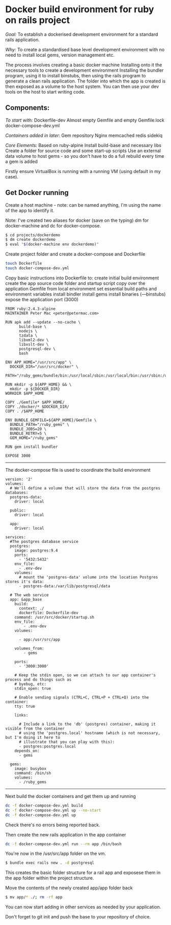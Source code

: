 # Docker build environment for ruby on rails project

*Goal:*  To establish a dockerised development environment for a standard rails application.

*Why:* To create a standardised base level development environment with no need to install local gems, version management etc.

The process involves creating a basic docker machine
    Installing onto it the necessary tools to create a development environment
    Installing the bundler program, using it to install binstubs, then using the rails program to generate a clean rails application.
    The folder into which the app is created is then exposed as a volume to the host system. You can then use your dev tools on the host to start writing code.

## Components:

*To start with:*
    Dockerfile-dev
    Almost empty Gemfile and empty Gemfile.lock
    docker-compose-dev.yml

*Containers added in later:*
    Gem repository
    Nginx
    memcached
    redis
    sidekiq

*Core Elements:*
    Based on ruby-alpine
    Install build-base and necessary libs
    Create a folder for source code and some start-up scripts
    Use an external data volume to host gems - so you don't have to do a full rebuild every time a gem is added

Firstly ensure VirtualBox is running with a running VM (using default in my case).

## Get Docker running

Create a host machine - note: can be named anything, I'm using the name of the app to identify it.

Note: I've created two aliases for docker (save on the typing) dm for docker-machine and dc for docker-compose.

```sh
$ cd projects/dockerdemo
$ dm create dockerdemo
$ eval "$(docker-machine env dockerdemo)"
```

Create project folder and create a docker-compose and Dockerfile

```sh
touch Dockerfile
touch docker-compose-dev.yml
```

Copy basic instructions into Dockerfile to:
    create initial build environment
    create the app source code folder and startup script
    copy over the application Gemfile from local environment
    set essential build paths and environment variables
    install bindler
    install gems
    install binaries (—binstubs)
    expose the application port (3000)

```
FROM ruby:2.4.3-alpine
MAINTAINER Peter Mac <peter@petermac.com>

RUN apk add --update --no-cache \
      build-base \
      nodejs \
      tzdata \
      libxml2-dev \
      libxslt-dev \
      postgresql-dev \
      bash

ENV APP_HOME="/usr/src/app" \
  DOCKER_DIR="/usr/src/docker" \
  PATH="/ruby_gems/bundle/bin:/usr/local/sbin:/usr/local/bin:/usr/sbin:/usr/bin:/sbin:/bin"

RUN mkdir -p ${APP_HOME} && \
  mkdir -p ${DOCKER_DIR}
WORKDIR $APP_HOME

COPY ./Gemfile* $APP_HOME/
COPY ./docker/* $DOCKER_DIR/
COPY . /$APP_HOME

ENV BUNDLE_GEMFILE=${APP_HOME}/Gemfile \
  BUNDLE_PATH="/ruby_gems" \
  BUNDLE_JOBS=20 \
  BUNDLE_RETRY=5 \
  GEM_HOME="/ruby_gems"

RUN gem install bundler

EXPOSE 3000
```
---

The docker-compose file is used to coordinate the build environment

```
version: '2'
volumes:
  # We'll define a volume that will store the data from the postgres databases:
  postgres-data:
    driver: local

  public:
    driver: local

  app:
    driver: local

services:
  #The postgres database service
  postgres:
    image: postgres:9.4
    ports:
      - '5432:5432'
    env_file:
      - .env-dev
    volumes:
      # mount the 'postgres-data' volume into the location Postgres stores it's data:
      - postgres-data:/var/lib/postgresql/data

  # The web service
  app: &app_base
    build:
      context: ./
      dockerfile: Dockerfile-dev
    command: /usr/src/docker/startup.sh
    env_file:
        - .env-dev
    volumes:

      - app:/usr/src/app

    volumes_from:
        - gems

    ports:
      - '3000:3000'

    # Keep the stdin open, so we can attach to our app container's process and do things such as
    # byebug, etc:
    stdin_open: true

    # Enable sending signals (CTRL+C, CTRL+P + CTRL+Q) into the container:
    tty: true

    links:

      # Include a link to the 'db' (postgres) container, making it visible from the container
      # using the 'postgres.local' hostname (which is not necessary, but I'm doing it here to
      # illustrate that you can play with this):
      - postgres:postgres.local
    depends_on:
      - gems

  gems:
    image: busybox
    command: /bin/sh
    volumes:
      - /ruby_gems
```
---

Next build the docker containers and get them up and running
```sh
dc -f docker-compose-dev.yml build
dc -f docker-compose-dev.yml up --no-start
dc -f docker-compose-dev.yml up
```

Check there's no errors being reported back.

Then create the new rails application in the app container

```sh
dc -f docker-compose-dev.yml run --rm app /bin/bash
```

You're now in the /usr/src/app folder on the vm.

```sh
$ bundle exec rails new . -d postgresql
```

This creates the basic folder structure for a rail app and exposese them in the app folder within the project structure.

Move the contents of the newly created app/app folder back

```sh
$ mv app/* ./; rm -rf app
```

You can now start adding in other services as needed by your application.

Don't forget to git init and push the base to your repository of choice.

